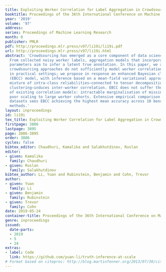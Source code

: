 ```yaml
---
title: Exploiting Worker Correlation for Label Aggregation in Crowdsourcing
booktitle: Proceedings of the 36th International Conference on Machine Learning
year: '2019'
volume: '97'
address: 
series: Proceedings of Machine Learning Research
month: 0
publisher: PMLR
pdf: http://proceedings.mlr.press/v97/li19i/li19i.pdf
url: http://proceedings.mlr.press/v97/li19i.html
abstract: 'Crowdsourcing has emerged as a core component of data science pipelines.
  From collected noisy worker labels, aggregation models that incorporate worker reliability
  parameters aim to infer a latent true annotation. In this paper, we argue that existing
  crowdsourcing approaches do not sufficiently model worker correlations observed
  in practical settings; we propose in response an enhanced Bayesian classifier combination
  (EBCC) model, with inference based on a mean-field variational approach. An introduced
  mixture of intra-class reliabilities—connected to tensor decomposition and item
  clustering—induces inter-worker correlation. EBCC does not suffer the limitations
  of existing correlation models: intractable marginalisation of missing labels and
  poor scaling to large worker cohorts. Extensive empirical comparison on 17 real-world
  datasets sees EBCC achieving the highest mean accuracy across 10 benchmark crowdsourcing
  methods.'
layout: inproceedings
id: li19i
tex_title: Exploiting Worker Correlation for Label Aggregation in Crowdsourcing
firstpage: 3886
lastpage: 3895
page: 3886-3895
order: 3886
cycles: false
bibtex_editor: Chaudhuri, Kamalika and Salakhutdinov, Ruslan
editor:
- given: Kamalika
  family: Chaudhuri
- given: Ruslan
  family: Salakhutdinov
bibtex_author: Li, Yuan and Rubinstein, Benjamin and Cohn, Trevor
author:
- given: Yuan
  family: Li
- given: Benjamin
  family: Rubinstein
- given: Trevor
  family: Cohn
date: 2019-05-24
container-title: Proceedings of the 36th International Conference on Machine Learning
genre: inproceedings
issued:
  date-parts:
  - 2019
  - 5
  - 24
extras:
- label: Code
  link: https://github.com/yuan-li/truth-inference-at-scale
# Format based on citeproc: http://blog.martinfenner.org/2013/07/30/citeproc-yaml-for-bibliographies/
---
```


